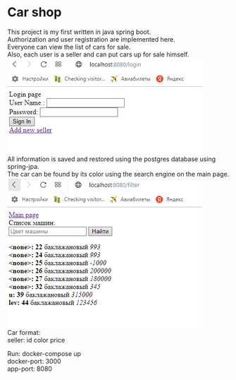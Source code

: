 # Car shop
This project is my first written in java spring boot. \
Authorization and user registration are implemented here. \
Everyone can view the list of cars for sale. \
Also, each user is a seller and can put cars up for sale himself. \
![Login page](images/1.bmp) \
All information is saved and restored using the postgres database using spring-jpa. \
The car can be found by its color using the search engine on the main page. \
![All eggplant-colored cars](images/2.bmp) \
Car format: \
seller: id color price

Run: docker-compose up \
docker-port: 3000 \
app-port: 8080